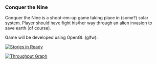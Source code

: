 ### Conquer the Nine

Conquer the Nine is a shoot-em-up game taking place in (some?) solar system. Player should have fight his/her way through an alien invasion to save earth (of course).

Game will be developed using OpenGL (glfw). 

[![Stories in Ready](https://badge.waffle.io/abekkine/conquer-the-nine.svg?label=ready&title=Ready)](http://waffle.io/abekkine/conquer-the-nine)

[![Throughput Graph](https://graphs.waffle.io/abekkine/conquer-the-nine/throughput.svg)](https://waffle.io/abekkine/conquer-the-nine/metrics/throughput)
